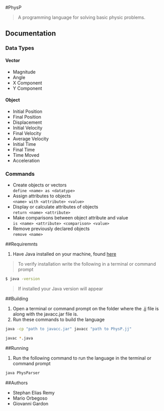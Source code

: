 #PhysP
> A programming language for solving basic physic problems.

## Documentation
### Data Types
#### Vector
* Magnitude
* Angle
* X Component
* Y Component

#### Object
* Initial Position
* Final Position
* Displacement
* Initial Velocity
* Final Velocity
* Average Velocity
* Initial Time
* Final Time
* Time Moved
* Acceleration

### Commands
*  Create objects or vectors <br />
`define <name> as <datatype>`
*  Assign attributes to objects <br />
`<name> with <attribute> <value>`
* Display or calculate attributes of objects <br />
`return <name> <attribute>`
* Make comparisons between object attribute and value <br />
`is <name> <attribute> <comparison> <value>`
* Remove previously declared objects <br />
`remove <name>`

##Requiremnts
1. Have Java installed on your machine, found [here](http://www.oracle.com/technetwork/java/javase/downloads/jdk8-downloads-2133151.html)

> To verify installation write the following in a terminal or command prompt

```bash
$ java -version
```

>If installed your Java version will appear

##Building
1. Open a terminal or command prompt on the folder where the .jj file is along with the javacc.jar file is.
2. Run these commands to build the language
```bash
java -cp "path to javacc.jar" javacc "path to PhysP.jj"
```
```bash
javac *.java
```

##Running
1. Run the following command to run the language in the terminal or command prompt
```bash
java PhysParser
```

##Authors
* Stephan Elias Remy
* Mario Orbegoso
* Giovanni Gardon